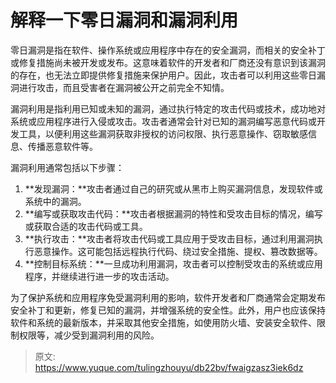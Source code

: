 # 解释一下零日漏洞和漏洞利用

零日漏洞是指在软件、操作系统或应用程序中存在的安全漏洞，而相关的安全补丁或修复措施尚未被开发或发布。这意味着软件的开发者和厂商还没有意识到该漏洞的存在，也无法立即提供修复措施来保护用户。因此，攻击者可以利用这些零日漏洞进行攻击，而且受害者在漏洞被公开之前完全不知情。

漏洞利用是指利用已知或未知的漏洞，通过执行特定的攻击代码或技术，成功地对系统或应用程序进行入侵或攻击。攻击者通常会针对已知的漏洞编写恶意代码或开发工具，以便利用这些漏洞获取非授权的访问权限、执行恶意操作、窃取敏感信息、传播恶意软件等。

漏洞利用通常包括以下步骤：

1. **发现漏洞：**攻击者通过自己的研究或从黑市上购买漏洞信息，发现软件或系统中的漏洞。
2. **编写或获取攻击代码：**攻击者根据漏洞的特性和受攻击目标的情况，编写或获取合适的攻击代码或工具。
3. **执行攻击：**攻击者将攻击代码或工具应用于受攻击目标，通过利用漏洞执行恶意操作。这可能包括远程执行代码、绕过安全措施、提权、篡改数据等。
4. **控制目标系统：**一旦成功利用漏洞，攻击者可以控制受攻击的系统或应用程序，并继续进行进一步的攻击活动。

为了保护系统和应用程序免受漏洞利用的影响，软件开发者和厂商通常会定期发布安全补丁和更新，修复已知的漏洞，并增强系统的安全性。此外，用户也应该保持软件和系统的最新版本，并采取其他安全措施，如使用防火墙、安装安全软件、限制权限等，减少受到漏洞利用的风险。



> 原文: <https://www.yuque.com/tulingzhouyu/db22bv/fwaigzasz3iek6dz>